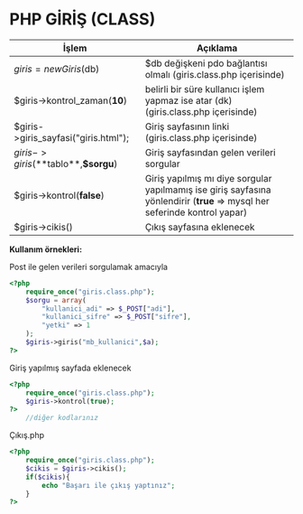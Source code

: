 # PHP GİRİŞ (CLASS)

| İşlem | Açıklama |
| ------ | ------ |
| $giris = new Giris($db) | $db değişkeni pdo bağlantısı olmalı (giris.class.php içerisinde)|
| $giris->kontrol_zaman(**10**) | belirli bir süre kullanıcı işlem yapmaz ise atar (dk) (giris.class.php içerisinde)|
| $giris->giris_sayfasi("giris.html"); | Giriş sayfasının linki (giris.class.php içerisinde)|
| $giris->giris(**$tablo**,**$sorgu**) | Giriş sayfasından gelen verileri sorgular|
| $giris->kontrol(**false**) | Giriş yapılmış mı diye sorgular yapılmamış ise giriş sayfasına yönlendirir (**true** => mysql her seferinde kontrol yapar)  |
| $giris->cikis() | Çıkış sayfasına eklenecek |

**Kullanım örnekleri:**

Post ile gelen verileri sorgulamak amacıyla 
```php
<?php
    require_once("giris.class.php");
    $sorgu = array(
        "kullanici_adi" => $_POST["adi"],
        "kullanici_sifre" => $_POST["sifre"],
        "yetki" => 1
    );
    $giris->giris("mb_kullanici",$a);
?>
```
Giriş yapılmış sayfada eklenecek
```php
<?php
    require_once("giris.class.php");
    $giris->kontrol(true);
?>
    //diğer kodlarınız
```
Çıkış.php
```php
<?php
    require_once("giris.class.php");
    $cikis = $giris->cikis();
    if($cikis){
        echo "Başarı ile çıkış yaptınız";
    }
?>
```
